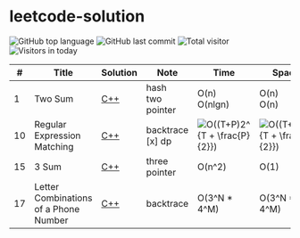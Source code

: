 # leetcode-solution

![GitHub top language](https://img.shields.io/github/languages/top/yangj96/leetcode-solution)
![GitHub last commit](https://img.shields.io/github/last-commit/yangj96/leetcode-solution)
![Total visitor](https://visitor-count-badge.herokuapp.com/total.svg?repo_id=yangj96.leetcode-solution)
![Visitors in today](https://visitor-count-badge.herokuapp.com/today.svg?repo_id=yangj96.leetcode-solution)
 
| # | Title | Solution | Note | Time | Space |
|---| ----- | -------- | --- | --------------- | ---------------- |
|1| Two Sum | [C++](./1.two-sum.cpp) | hash <br> two pointer | O(n) <br> O(nlgn) | O(n) <br> O(n)|
|10| Regular Expression Matching | [C++](./10.regular-expression-matching.cpp) | backtrace <br> [x] dp |<img src="https://latex.codecogs.com/gif.latex?O((T&plus;P)2^{T&space;&plus;&space;\frac{P}{2}})" title="O((T+P)2^{T + \frac{P}{2}})" /> | <img src="https://latex.codecogs.com/gif.latex?O((T&plus;P)2^{T&space;&plus;&space;\frac{P}{2}})" title="O((T+P)2^{T + \frac{P}{2}})" /> |
|15| 3 Sum | [C++](./15.3-sum.cpp) | three pointer | O(n^2) | O(1) |
|17| Letter Combinations of a Phone Number | [C++](./17.letter-combinations-of-a-phone-number.cpp) | backtrace | O(3^N * 4^M) |  O(3^N * 4^M) |